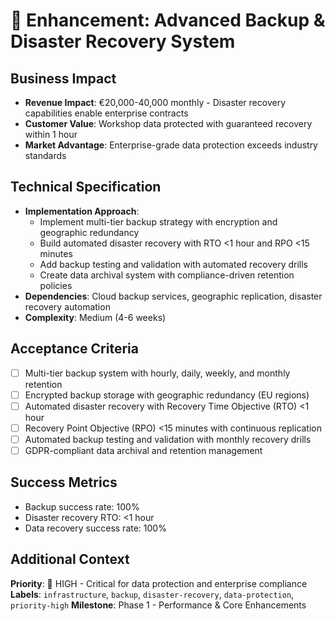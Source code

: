 # 🎯 Enhancement: Advanced Backup & Disaster Recovery System

## Business Impact
- **Revenue Impact**: €20,000-40,000 monthly - Disaster recovery capabilities enable enterprise contracts
- **Customer Value**: Workshop data protected with guaranteed recovery within 1 hour
- **Market Advantage**: Enterprise-grade data protection exceeds industry standards

## Technical Specification
- **Implementation Approach**: 
  - Implement multi-tier backup strategy with encryption and geographic redundancy
  - Build automated disaster recovery with RTO <1 hour and RPO <15 minutes
  - Add backup testing and validation with automated recovery drills
  - Create data archival system with compliance-driven retention policies
- **Dependencies**: Cloud backup services, geographic replication, disaster recovery automation
- **Complexity**: Medium (4-6 weeks)

## Acceptance Criteria
- [ ] Multi-tier backup system with hourly, daily, weekly, and monthly retention
- [ ] Encrypted backup storage with geographic redundancy (EU regions)
- [ ] Automated disaster recovery with Recovery Time Objective (RTO) <1 hour
- [ ] Recovery Point Objective (RPO) <15 minutes with continuous replication
- [ ] Automated backup testing and validation with monthly recovery drills
- [ ] GDPR-compliant data archival and retention management

## Success Metrics
- Backup success rate: 100%
- Disaster recovery RTO: <1 hour
- Data recovery success rate: 100%

## Additional Context
**Priority**: 🔴 HIGH - Critical for data protection and enterprise compliance
**Labels**: `infrastructure`, `backup`, `disaster-recovery`, `data-protection`, `priority-high`
**Milestone**: Phase 1 - Performance & Core Enhancements